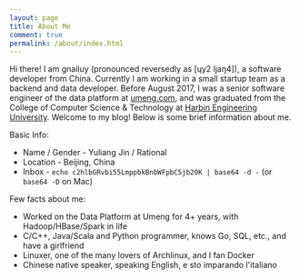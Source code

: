 ```yaml
---
layout: page
title: About Me
comment: true
permalink: /about/index.html
---
```


Hi there! I am gnailuy (pronounced reversedly as [ɥy2 ljaŋ4]),
a software developer from China.
Currently I am working in a small startup team as a backend and data developer.
Before August 2017,
I was a senior software engineer of the data platform at [umeng.com][umeng],
and was graduated from the College of Computer Science & Technology at
[Harbin Engineering University][heu].
Welcome to my blog! Below is some brief information about me.

Basic Info:

* Name / Gender - Yuliang Jin / Rational
* Location - Beijing, China
* Inbox - `echo c2hlbGRvbi55LmppbkBnbWFpbC5jb20K | base64 -d -` (or `base64 -D` on Mac)

Few facts about me:

* Worked on the Data Platform at Umeng for 4+ years, with Hadoop/HBase/Spark in life
* C/C++, Java/Scala and Python programmer, knows Go, SQL, etc., and have a girlfriend
* Linuxer, one of the many lovers of Archlinux, and I fan Docker
* Chinese native speaker, speaking English, e sto imparando l'italiano

[umeng]:    http://www.umeng.com
[heu]:      http://english.hrbeu.edu.cn

